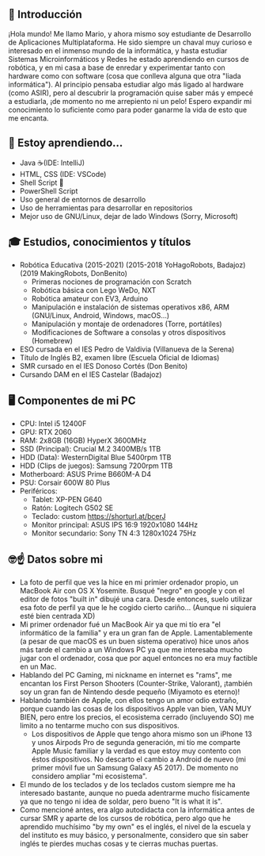 ## 👋 Introducción

¡Hola mundo! Me llamo Mario, y ahora mismo soy estudiante de Desarrollo de Aplicaciones Multiplataforma. He sido siempre un chaval muy curioso e interesado en el inmenso mundo de la informática, y hasta estudiar Sistemas Microinformáticos y Redes he estado aprendiendo en cursos de robótica, y en mi casa a base de enredar y experimentar tanto con hardware como con software (cosa que conlleva alguna que otra "liada informática"). Al principio pensaba estudiar algo más ligado al hardware (como ASIR), pero al descubrir la programación quise saber más y empecé a estudiarla, ¡de momento no me arrepiento ni un pelo! Espero expandir mi conocimiento lo suficiente como para poder ganarme la vida de esto que me encanta.

## 🌱 Estoy aprendiendo...

+ Java ☕(IDE: IntelliJ)
+ HTML, CSS (IDE: VSCode)
+ Shell Script 🐚
+ PowerShell Script 
+ Uso general de entornos de desarrollo
+ Uso de herramientas para desarrollar en repositorios
+ Mejor uso de GNU/Linux, dejar de lado Windows (Sorry, Microsoft)

## 🎓 Estudios, conocimientos y títulos

+ Robótica Educativa (2015-2021) (2015-2018 YoHagoRobots, Badajoz) (2019 MakingRobots, DonBenito)
  + Primeras nociones de programación con Scratch
  + Robótica básica con Lego WeDo, NXT
  + Robótica amateur con EV3, Arduino
  + Manipulación e instalación de sistemas operativos x86, ARM (GNU/Linux, Android, Windows, macOS...)
  + Manipulación y montaje de ordenadores (Torre, portátiles)
  + Modificaciones de Software a consolas y otros dispositivos (Homebrew)
+ ESO cursada en el IES Pedro de Valdivia (Villanueva de la Serena)
+ Título de Inglés B2, examen libre (Escuela Oficial de Idiomas)
+ SMR cursado en el IES Donoso Cortés (Don Benito)
+ Cursando DAM en el IES Castelar (Badajoz)

## 🖥️ Componentes de mi PC
+ CPU: Intel i5 12400F
+ GPU: RTX 2060
+ RAM: 2x8GB (16GB) HyperX 3600MHz
+ SSD (Principal): Crucial M.2 3400MB/s 1TB
+ HDD (Data): WesternDigital Blue 5400rpm 1TB
+ HDD (Clips de juegos): Samsung 7200rpm 1TB
+ Motherboard: ASUS Prime B660M-A D4
+ PSU: Corsair 600W 80 Plus
+ Periféricos:
  + Tablet: XP-PEN G640
  + Ratón: Logitech G502 SE
  + Teclado: custom https://shorturl.at/bcerJ
  + Monitor principal: ASUS IPS 16:9 1920x1080 144Hz
  + Monitor secundario: Sony TN 4:3 1280x1024 75Hz

## 🤓☝️ Datos sobre mi

+ La foto de perfil que ves la hice en mi primier ordenador propio, un MacBook Air con OS X Yosemite. Busqué "negro" en google y con el editor de fotos "built in" dibujé una cara. Desde entonces, suelo utilizar esa foto de perfil ya que le he cogido cierto cariño... (Aunque ni siquiera esté bien centrada XD)
+ Mi primer ordenador fué un MacBook Air ya que mi tío era "el informático de la familia" y era un gran fan de Apple. Lamentablemente (a pesar de que macOS es un buen sistema operativo) hice unos años más tarde el cambio a un Windows PC ya que me interesaba mucho jugar con el ordenador, cosa que por aquel entonces no era muy factible en un Mac.
+ Hablando del PC Gaming, mi nickname en internet es "rams", me encantan los First Person Shooters (Counter-Strike, Valorant), ¡también soy un gran fan de Nintendo desde pequeño (Miyamoto es eterno)!
+ Hablando también de Apple, con ellos tengo un amor odio extraño, porque cuando las cosas de los dispositivos Apple van bien, VAN MUY BIEN, pero entre los precios, el ecosistema cerrado (incluyendo SO) me limito a no tentarme mucho con sus dispositivos.
  + Los dispositivos de Apple que tengo ahora mismo son un iPhone 13 y unos Airpods Pro de segunda generación, mi tío me comparte Apple Music familiar y la verdad es que estoy muy contento con éstos dispositivos. No descarto el cambio a Android de nuevo (mi primer móvil fue un Samsung Galaxy A5 2017). De momento no considero ampliar "mi ecosistema".
+ El mundo de los teclados y de los teclados custom siempre me ha interesado bastante, aunque no pueda adentrarme mucho físicamente ya que no tengo ni idea de soldar, pero bueno "It is what it is".
+ Como mencioné antes, era algo autodidacta con la informática antes de cursar SMR y aparte de los cursos de robótica, pero algo que he aprendido muchísimo "by my own" es el inglés, el nivel de la escuela y del instituto es muy básico, y personalmente, considero que sin saber inglés te pierdes muchas cosas y te cierras muchas puertas.
